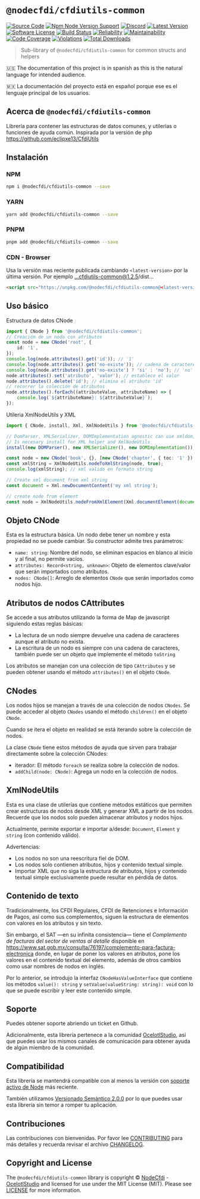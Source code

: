 # `@nodecfdi/cfdiutils-common`

[![Source Code][badge-source]][source]
[![Npm Node Version Support][badge-node-version]][node-version]
[![Discord][badge-discord]][discord]
[![Latest Version][badge-release]][release]
[![Software License][badge-license]][license]
[![Build Status][badge-build]][build]
[![Reliability][badge-reliability]][reliability]
[![Maintainability][badge-maintainability]][maintainability]
[![Code Coverage][badge-coverage]][coverage]
[![Violations][badge-violations]][violations]
[![Total Downloads][badge-downloads]][downloads]

> Sub-library of `@nodecfdi/cfdiutils-common` for common structs and helpers

:us: The documentation of this project is in spanish as this is the natural language for intended audience.

:mexico: La documentación del proyecto está en español porque ese es el lenguaje principal de los usuarios.

## Acerca de `@nodecfdi/cfdiutils-common`

Librería para contener las estructuras de datos comunes, y utilerías o funciones de ayuda común. Inspirada por la
versión de php <https://github.com/eclipxe13/CfdiUtils>

## Instalación

### NPM

```bash
npm i @nodecfdi/cfdiutils-common --save
```

### YARN

```bash
yarn add @nodecfdi/cfdiutils-common --save
```

### PNPM

```bash
pnpm add @nodecfdi/cfdiutils-common --save
```

### CDN - Browser

Usa la versión mas reciente publicada cambiando `<latest-version>` por la última versión. Por ejemplo ...cfdiutils-common@1.2.5/dist...

```html
<script src="https://unpkg.com/@nodecfdi/cfdiutils-common@<latest-version>/dist/cfdiutils-common.global.js"></script>
```

## Uso básico

Estructura de datos CNode

```ts
import { CNode } from '@nodecfdi/cfdiutils-common';
// Creación de un nodo con atributos
const node = new CNode('root', {
    id: '1',
});
console.log(node.attributes().get('id')); // '1'
console.log(node.attributes().get('no-existe')); // cadena de caracteres vacia ''
console.log(node.attributes().get('no-existe') ? 'si' : 'no'); // 'no'
node.attributes().set('atributo', 'valor'); // establece el valor
node.attributes().delete('id'); // elimina el atributo 'id'
// recorrer la colección de atributos
node.attributes().forEach((attributeValue, attributeName) => {
    console.log(`${attributeName}: ${attributeValue}`);
});
```

Utileria XmlNodeUtils y XML

```ts
import { CNode, install, Xml, XmlNodeUtils } from '@nodecfdi/cfdiutils-common';

// DomParser, XMLSerializer, DOMImplementation agnostic can use xmldom, jsdom, etc.
// Is necesary install for XML helper and XmlNodeUtils
install(new DOMParser(), new XMLSerializer(), new DOMImplementation());

const node = new CNode('book', {}, [new CNode('chapter', { toc: '1' }), new CNode('chapter', { toc: '2' })]);
const xmlString = XmlNodeUtils.nodeToXmlString(node, true);
console.log(xmlString); // xml valido en formato string

// Create xml document from xml string
const document = Xml.newDocumentContent('my xml string');

// create node from element
const node = XmlNodeUtils.nodeFromXmlElement(Xml.documentElement(document));
```

## Objeto CNode

Esta es la estructura básica. Un nodo debe tener un nombre y esta propiedad no se puede cambiar. Su constructor admite
tres parámetros:

- `name: string`: Nombre del nodo, se eliminan espacios en blanco al inicio y al final, no permite vacíos.
- `attributes: Record<string, unknown>`: Objeto de elementos clave/valor que serán importados como atributos.
- `nodes: CNode[]`: Arreglo de elementos `CNode` que serán importados como nodos hijo.

## Atributos de nodos CAttributes

Se accede a sus atributos utilizando la forma de Map de javascript siguiendo estas reglas básicas:

- La lectura de un nodo siempre devuelve una cadena de caracteres aunque el atributo no exista.
- La escritura de un nodo es siempre con una cadena de caracteres, también puede ser un objeto que implemente el
  método `toString`

Los atributos se manejan con una colección de tipo `CAttributes` y se pueden obtener usando el método `attributes()` en
el objeto `CNode`.

## CNodes

Los nodos hijos se manejan a través de una colección de nodos `CNodes`. Se puede acceder al objeto `CNodes` usando el
método `children()` en el objeto `CNode`.

Cuando se itera el objeto en realidad se está iterando sobre la colección de nodos.

La clase `CNode` tiene estos métodos de ayuda que sirven para trabajar directamente sobre la colección CNodes:

- iterador: El método `foreach` se realiza sobre la colección de nodos.
- `addChild(node: CNode)`: Agrega un nodo en la colección de nodos.

## XmlNodeUtils

Esta es una clase de utilerías que contiene métodos estáticos que permiten crear estructuras de nodos desde XML y generar XML a partir de los nodos. Recuerde que los nodos solo pueden almacenar atributos y nodos hijos.

Actualmente, permite exportar e importar a/desde: `Document`, `Element` y `string` (con contenido válido).

Advertencias:

- Los nodos no son una reescritura fiel de DOM.
- Los nodos solo contienen atributos, hijos y contenido textual simple.
- Importar XML que no siga la estructura de atributos, hijos y contenido textual simple exclusivamente puede resultar en pérdida de datos.

## Contenido de texto

Tradicionalmente, los CFDI Regulares, CFDI de Retenciones e Información de Pagos, así como sus complementos,
siguen la estructura de elementos con valores en los atributos y sin texto.

Sin embargo, el SAT —en su infinita consistencia— tiene el *Complemento de facturas del sector de ventas al detalle*
disponible en <https://www.sat.gob.mx/consulta/76197/complemento-para-factura-electronica> donde, en lugar de poner
los valores en atributos, pone los valores en el contenido textual del elemento, además de otros cambios como usar
nombres de nodos en inglés.

Por lo anterior, se introdujo la interfaz `CNodeHasValueInterface` que contiene los métodos `value(): string` y
`setValue(valueString: string): void` con lo que se puede escribir y leer este contenido simple.

## Soporte

Puedes obtener soporte abriendo un ticket en Github.

Adicionalmente, esta librería pertenece a la comunidad [OcelotlStudio](https://ocelotlstudio.com), así que puedes usar los mismos canales de comunicación para obtener ayuda de algún miembro de la comunidad.

## Compatibilidad

Esta librería se mantendrá compatible con al menos la versión con
[soporte activo de Node](https://nodejs.org/es/about/releases/) más reciente.

También utilizamos [Versionado Semántico 2.0.0](https://semver.org/lang/es/) por lo que puedes usar esta librería sin temor a romper tu aplicación.

## Contribuciones

Las contribuciones con bienvenidas. Por favor lee [CONTRIBUTING][] para más detalles y recuerda revisar el archivo [CHANGELOG][].

## Copyright and License

The `@nodecfdi/cfdiutils-common` library is copyright © [NodeCfdi](https://github.com/nodecfdi) - [OcelotlStudio](https://ocelotlstudio.com) and licensed for use under the MIT License (MIT). Please see [LICENSE][] for more information.

[contributing]: https://github.com/nodecfdi/cfdiutils-common/blob/main/CONTRIBUTING.md
[changelog]: https://github.com/nodecfdi/cfdiutils-common/blob/main/CHANGELOG.md

[source]: https://github.com/nodecfdi/cfdiutils-common
[node-version]: https://www.npmjs.com/package/@nodecfdi/cfdiutils-common
[discord]: https://discord.gg/AsqX8fkW2k
[release]: https://www.npmjs.com/package/@nodecfdi/cfdiutils-common
[license]: https://github.com/nodecfdi/cfdiutils-common/blob/main/LICENSE
[build]: https://github.com/nodecfdi/cfdiutils-common/actions/workflows/build.yml?query=branch:main
[reliability]:https://sonarcloud.io/component_measures?id=nodecfdi_cfdiutils-common&metric=Reliability
[maintainability]: https://sonarcloud.io/component_measures?id=nodecfdi_cfdiutils-common&metric=Maintainability
[coverage]: https://sonarcloud.io/component_measures?id=nodecfdi_cfdiutils-common&metric=Coverage
[violations]: https://sonarcloud.io/project/issues?id=nodecfdi_cfdiutils-common&resolved=false
[downloads]: https://www.npmjs.com/package/@nodecfdi/cfdiutils-common

[badge-source]: https://img.shields.io/badge/source-nodecfdi/cfdiutils--common-blue.svg?logo=github
[badge-node-version]: https://img.shields.io/node/v/@nodecfdi/cfdiutils-common.svg?logo=nodedotjs
[badge-discord]: https://img.shields.io/discord/459860554090283019?logo=discord
[badge-release]: https://img.shields.io/npm/v/@nodecfdi/cfdiutils-common.svg?logo=npm
[badge-license]: https://img.shields.io/github/license/nodecfdi/cfdiutils-common.svg?logo=open-source-initiative
[badge-build]: https://img.shields.io/github/actions/workflow/status/nodecfdi/cfdiutils-common/build.yml?branch=main
[badge-reliability]: https://sonarcloud.io/api/project_badges/measure?project=nodecfdi_cfdiutils-common&metric=reliability_rating
[badge-maintainability]: https://sonarcloud.io/api/project_badges/measure?project=nodecfdi_cfdiutils-common&metric=sqale_rating
[badge-coverage]: https://img.shields.io/sonar/coverage/nodecfdi_cfdiutils-common/main?logo=sonarcloud&server=https%3A%2F%2Fsonarcloud.io
[badge-violations]: https://img.shields.io/sonar/violations/nodecfdi_cfdiutils-common/main?format=long&logo=sonarcloud&server=https%3A%2F%2Fsonarcloud.io
[badge-downloads]: https://img.shields.io/npm/dm/@nodecfdi/cfdiutils-common.svg?logo=npm
